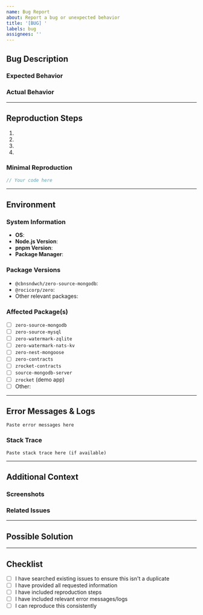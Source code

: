 ```yaml
---
name: Bug Report
about: Report a bug or unexpected behavior
title: '[BUG] '
labels: bug
assignees: ''
---
```


## Bug Description

<!-- A clear and concise description of the bug -->

### Expected Behavior

<!-- What you expected to happen -->

### Actual Behavior

<!-- What actually happened -->

---

## Reproduction Steps

<!-- Steps to reproduce the behavior -->

1.
2.
3.
4.

### Minimal Reproduction

<!-- If possible, provide a minimal code example that reproduces the issue -->

```typescript
// Your code here
```

---

## Environment

### System Information

- **OS**: <!-- e.g., Windows 11, macOS 14, Ubuntu 22.04 -->
- **Node.js Version**: <!-- e.g., v22.1.0 -->
- **pnpm Version**: <!-- e.g., 8.15.0 -->
- **Package Manager**: <!-- pnpm, npm, yarn -->

### Package Versions

<!-- Provide versions of relevant packages -->

- `@cbnsndwch/zero-source-mongodb`: <!-- version -->
- `@rocicorp/zero`: <!-- version -->
- Other relevant packages:

### Affected Package(s)

<!-- Which package(s) are affected by this bug? -->

- [ ] `zero-source-mongodb`
- [ ] `zero-source-mysql`
- [ ] `zero-watermark-zqlite`
- [ ] `zero-watermark-nats-kv`
- [ ] `zero-nest-mongoose`
- [ ] `zero-contracts`
- [ ] `zrocket-contracts`
- [ ] `source-mongodb-server`
- [ ] `zrocket` (demo app)
- [ ] Other:

---

## Error Messages & Logs

<!-- Include any error messages, stack traces, or relevant logs -->

```
Paste error messages here
```

### Stack Trace

```
Paste stack trace here (if available)
```

---

## Additional Context

<!-- Add any other context about the problem -->

### Screenshots

<!-- If applicable, add screenshots to help explain the problem -->

### Related Issues

<!-- Link to any related issues -->

---

## Possible Solution

<!-- Optional: If you have suggestions on how to fix this bug -->

---

## Checklist

- [ ] I have searched existing issues to ensure this isn't a duplicate
- [ ] I have provided all requested information
- [ ] I have included reproduction steps
- [ ] I have included relevant error messages/logs
- [ ] I can reproduce this consistently
